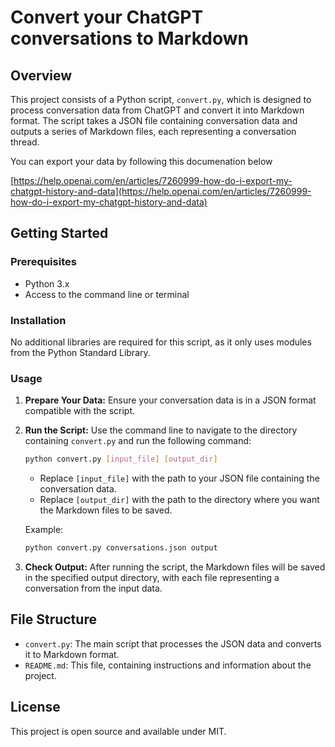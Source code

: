 # Convert your ChatGPT conversations to Markdown

## Overview
This project consists of a Python script, `convert.py`, which is designed to process conversation data from ChatGPT and convert it into Markdown format. The script takes a JSON file containing conversation data and outputs a series of Markdown files, each representing a conversation thread.

You can export your data by following this documenation below

[https://help.openai.com/en/articles/7260999-how-do-i-export-my-chatgpt-history-and-data](https://help.openai.com/en/articles/7260999-how-do-i-export-my-chatgpt-history-and-data)



## Getting Started

### Prerequisites
- Python 3.x
- Access to the command line or terminal

### Installation
No additional libraries are required for this script, as it only uses modules from the Python Standard Library.

### Usage
1. **Prepare Your Data:** Ensure your conversation data is in a JSON format compatible with the script.
2. **Run the Script:** Use the command line to navigate to the directory containing `convert.py` and run the following command:

   ```bash
   python convert.py [input_file] [output_dir]
   ```

   - Replace `[input_file]` with the path to your JSON file containing the conversation data.
   - Replace `[output_dir]` with the path to the directory where you want the Markdown files to be saved.

   Example:

   ```bash
   python convert.py conversations.json output
   ```

3. **Check Output:** After running the script, the Markdown files will be saved in the specified output directory, with each file representing a conversation from the input data.

## File Structure
- `convert.py`: The main script that processes the JSON data and converts it to Markdown format.
- `README.md`: This file, containing instructions and information about the project.

## License
This project is open source and available under MIT.
